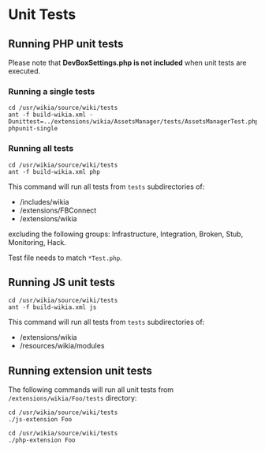 # Unit Tests

## Running PHP unit tests

Please note that **DevBoxSettings.php is not included** when unit tests are executed.

### Running a single tests

```
cd /usr/wikia/source/wiki/tests
ant -f build-wikia.xml -Dunittest=../extensions/wikia/AssetsManager/tests/AssetsManagerTest.php phpunit-single
```

### Running all tests

```
cd /usr/wikia/source/wiki/tests
ant -f build-wikia.xml php
```

This command will run all tests from ``tests`` subdirectories of:

* /includes/wikia
* /extensions/FBConnect
* /extensions/wikia

excluding the following groups: Infrastructure, Integration, Broken, Stub, Monitoring, Hack.

Test file needs to match ``*Test.php``.

## Running JS unit tests

```
cd /usr/wikia/source/wiki/tests
ant -f build-wikia.xml js
```

This command will run all tests from ``tests`` subdirectories of:

* /extensions/wikia
* /resources/wikia/modules

## Running extension unit tests

The following commands will run all unit tests from ``/extensions/wikia/Foo/tests`` directory:

```
cd /usr/wikia/source/wiki/tests
./js-extension Foo
```

```
cd /usr/wikia/source/wiki/tests
./php-extension Foo
```
